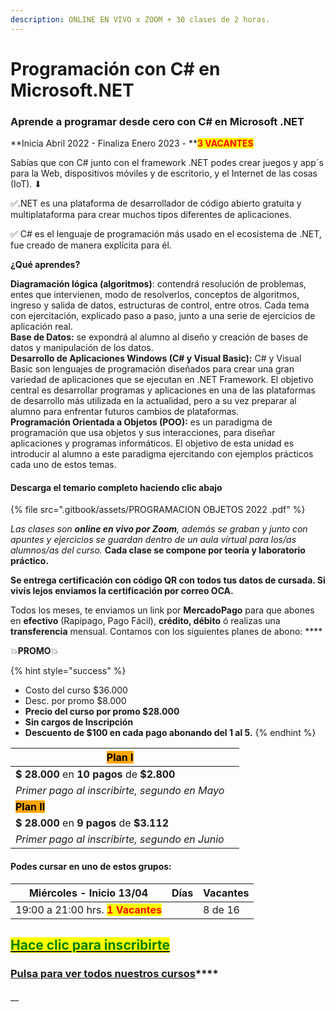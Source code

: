 ```yaml
---
description: ONLINE EN VIVO x ZOOM + 30 clases de 2 horas.
---
```


# Programación con C# en Microsoft.NET

### Aprende a programar desde cero con C# en Microsoft .NET

**Inicia Abril 2022 - Finaliza Enero 2023 - **<mark style="color:red;">**3 VACANTES**</mark>

Sabías que con C# junto con el framework .NET podes crear juegos y app´s para la Web, dispositivos móviles y de escritorio, y el Internet de las cosas (IoT). ⬇

✅.NET es una plataforma de desarrollador de código abierto gratuita y multiplataforma para crear muchos tipos diferentes de aplicaciones.

✅ C# es el lenguaje de programación más usado en el ecosistema de .NET, fue creado de manera explícita para él.

**¿Qué aprendes?**

**Diagramación lógica (algoritmos)**: contendrá resolución de problemas, entes que intervienen, modo de resolverlos, conceptos de algoritmos, ingreso y salida de datos, estructuras de control, entre otros. Cada tema con ejercitación, explicado paso a paso, junto a una serie de ejercicios de aplicación real.\
**Base de Datos:** se expondrá al alumno al diseño y creación de bases de datos y manipulación de los datos.\
**Desarrollo de Aplicaciones Windows (**C# y Visual Basic**):** C# y Visual Basic son lenguajes de programación diseñados para crear una gran variedad de aplicaciones que se ejecutan en .NET Framework. El objetivo central es desarrollar programas y aplicaciones en una de las plataformas de desarrollo más utilizada en la actualidad, pero a su vez preparar al alumno para enfrentar futuros cambios de plataformas.\
**Programación Orientada a Objetos (POO):** es un paradigma de programación que usa objetos y sus interacciones, para diseñar aplicaciones y programas informáticos. El objetivo de esta unidad es introducir al alumno a este paradigma ejercitando con ejemplos prácticos cada uno de estos temas.

#### Descarga el temario completo haciendo clic abajo

{% file src=".gitbook/assets/PROGRAMACION OBJETOS 2022 .pdf" %}

_Las clases son **online en vivo por Zoom**, además se graban y  junto con apuntes y ejercicios se guardan dentro de un aula virtual para los/as alumnos/as del curso._ **Cada clase se compone por teoría y laboratorio práctico.** &#x20;

**Se entrega certificación con código QR con todos tus datos de cursada. Si vivís lejos enviamos la certificación por correo OCA.**

Todos los meses, te enviamos un link por **MercadoPago** para que abones en **efectivo** (Rapipago, Pago Fácil), **crédito, débito** ó realizas una **transferencia** mensual. Contamos con los siguientes planes de abono: ****&#x20;

💥**PROMO**💥&#x20;

{% hint style="success" %}
* Costo del curso $36.000
* Desc. por promo $8.000
* **Precio del curso por promo $28.000**
* **Sin cargos de Inscripción**
* **Descuento de $100 en cada pago abonando del 1 al 5.**&#x20;
{% endhint %}

| <mark style="background-color:orange;">**Plan I**</mark>  |   |
| --------------------------------------------------------- | - |
| **$ 28.000** en **10 pagos** de **$2.800**                |   |
| _Primer pago al inscribirte, segundo en Mayo_             |   |
| <mark style="background-color:orange;">**Plan II**</mark> |   |
| **$ 28.000** en **9 pagos** de **$3.112**                 |   |
| _Primer pago al inscribirte, segundo en Junio_            |   |

#### Podes cursar en uno de estos grupos:

| **Miércoles - Inicio 13/04**                                      | Días | Vacantes |
| ----------------------------------------------------------------- | ---- | -------- |
| 19:00 a 21:00 hrs. <mark style="color:red;">**1 Vacantes**</mark> |      | 8 de 16  |

## <mark style="color:green;"></mark>[<mark style="color:green;">Hace clic para inscribirte</mark>](https://wa.me/+5491164622877?text=Hola,%20le%C3%AD%20toda%20la%20info%20del%20curso%20de%20Programaci%C3%B3n%20en%20C-Sharp%20con%20.NET%20y%20quiero%20inscribirme)<mark style="color:green;"></mark>

### [**Pulsa para ver todos nuestros cursos**](./)****

####

__
